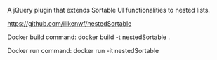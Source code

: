 A jQuery plugin that extends Sortable UI functionalities to nested lists. 

https://github.com/ilikenwf/nestedSortable

Docker build command:
docker build -t nestedSortable .

Docker run command: 
docker run -it nestedSortable

